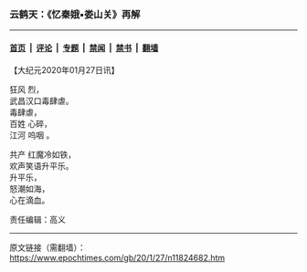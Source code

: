 ### 云鹤天：《忆秦娥▪娄山关》再解

---

#### [首页](../../../..?n11824682) &nbsp;|&nbsp; [评论](../../../../../epoch-comment?n11824682) &nbsp;|&nbsp; [专题](../../../../../epoch-special?n11824682) &nbsp;|&nbsp; [禁闻](../../../../../epoch-news?n11824682) &nbsp;|&nbsp; [禁书](../../../../../books?n11824682) &nbsp;|&nbsp; [翻墙](https://github.com/gfw-breaker/nogfw/blob/master/README.md?n11824682)


<div class="post_content" id="artbody" itemprop="articleBody">
 <!-- article content begin -->
 <p>
  【大纪元2020年01月27日讯】
 </p>
 <p>
  <ok href="https://www.epochtimes.com/gb/tag/%E7%8B%82%E9%A3%8E.html">
   狂风
  </ok>
  烈，
  <br/>
  武昌汉口毒肆虐。
  <br/>
  毒肆虐，
  <br/>
  <ok href="https://www.epochtimes.com/gb/tag/%E7%99%BE%E5%A7%93.html">
   百姓
  </ok>
  心碎，
  <br/>
  江河
  <ok href="https://www.epochtimes.com/gb/tag/%E5%91%9C%E5%92%BD.html">
   呜咽
  </ok>
  。
 </p>
 <p>
  <ok href="https://www.epochtimes.com/gb/tag/%E5%85%B1%E4%BA%A7.html">
   共产
  </ok>
  红魔冷如铁，
  <br/>
  欢声笑语升平乐。
  <br/>
  升平乐，
  <br/>
  怒潮如海，
  <br/>
  心在滴血。
 </p>
 <p>
  责任编辑：高义
 </p>
 <!-- article content end -->
 <div id="below_article_ad">
 </div>
</div>


---

原文链接（需翻墙）：https://www.epochtimes.com/gb/20/1/27/n11824682.htm